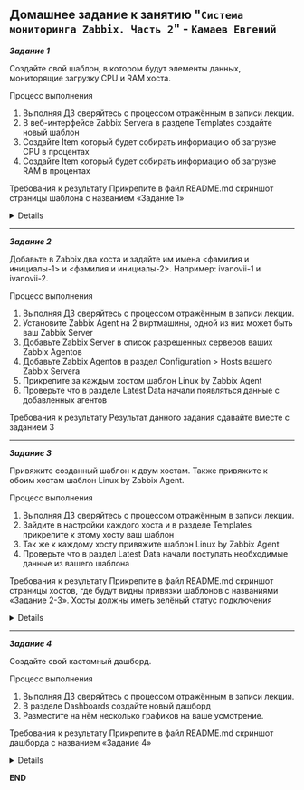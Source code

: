 ## Домашнее задание к занятию "`Система мониторинга Zabbix. Часть 2`" - `Камаев Евгений`

***Задание 1***

Создайте свой шаблон, в котором будут элементы данных, мониторящие загрузку CPU и RAM хоста.

Процесс выполнения
1. Выполняя ДЗ сверяйтесь с процессом отражённым в записи лекции.
2. В веб-интерфейсе Zabbix Servera в разделе Templates создайте новый шаблон
3. Создайте Item который будет собирать информацию об загрузке CPU в процентах
4. Создайте Item который будет собирать информацию об загрузке RAM в процентах

Требования к результату
 Прикрепите в файл README.md скриншот страницы шаблона с названием «Задание 1»

<details>

![Screnshot](https://github.com/7Evgen7/Netology/blob/main/JPG/8_03-Smon/9_03_1.jpg)
![Screnshot](https://github.com/7Evgen7/Netology/blob/main/JPG/8_03-Smon/9_03_1_.jpg)

</details>

---

***Задание 2***

Добавьте в Zabbix два хоста и задайте им имена <фамилия и инициалы-1> и <фамилия и инициалы-2>. Например: ivanovii-1 и ivanovii-2.

Процесс выполнения
1. Выполняя ДЗ сверяйтесь с процессом отражённым в записи лекции.
2. Установите Zabbix Agent на 2 виртмашины, одной из них может быть ваш Zabbix Server
3. Добавьте Zabbix Server в список разрешенных серверов ваших Zabbix Agentов
4. Добавьте Zabbix Agentов в раздел Configuration > Hosts вашего Zabbix Servera
5. Прикрепите за каждым хостом шаблон Linux by Zabbix Agent
6. Проверьте что в разделе Latest Data начали появляться данные с добавленных агентов

Требования к результату
 Результат данного задания сдавайте вместе с заданием 3

---

***Задание 3***

Привяжите созданный шаблон к двум хостам. Также привяжите к обоим хостам шаблон Linux by Zabbix Agent.

Процесс выполнения
1. Выполняя ДЗ сверяйтесь с процессом отражённым в записи лекции.
2. Зайдите в настройки каждого хоста и в разделе Templates прикрепите к этому хосту ваш шаблон
3. Так же к каждому хосту привяжите шаблон Linux by Zabbix Agent
4. Проверьте что в раздел Latest Data начали поступать необходимые данные из вашего шаблона

Требования к результату
 Прикрепите в файл README.md скриншот страницы хостов, где будут видны привязки шаблонов с названиями «Задание 2-3». 
 Хосты должны иметь зелёный статус подключения

<details>

![Screnshot](https://github.com/7Evgen7/Netology/blob/main/JPG/8_03-Smon/9_03_2_5.jpg)
![Screnshot](https://github.com/7Evgen7/Netology/blob/main/JPG/8_03-Smon/9_03_2_6.jpg)
![Screnshot](https://github.com/7Evgen7/Netology/blob/main/JPG/8_03-Smon/9_03_3.jpg)

</details>

---

***Задание 4***

Создайте свой кастомный дашборд.

Процесс выполнения
1. Выполняя ДЗ сверяйтесь с процессом отражённым в записи лекции.
2. В разделе Dashboards создайте новый дашборд
3. Разместите на нём несколько графиков на ваше усмотрение.

Требования к результату
 Прикрепите в файл README.md скриншот дашборда с названием «Задание 4»

<details>

![Screnshot](https://github.com/7Evgen7/Netology/blob/main/JPG/8_03-Smon/9_04.jpg)
![Screnshot](https://github.com/7Evgen7/Netology/blob/main/JPG/8_03-Smon/9_04_.jpg)

</details>

**END**
